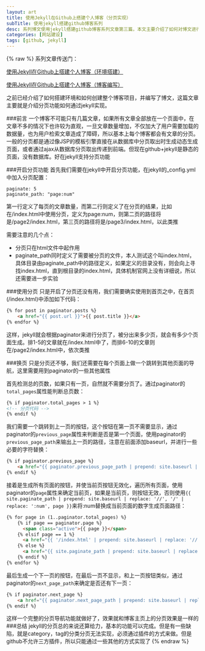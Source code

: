 ```yaml
---
layout: art
title: 使用Jekyll在Github上搭建个人博客（分页实现）
subTitle: 使用jekyll搭建github博客系列
desc: 系列博文使用jekyll搭建github博客系列文章第三篇，本文主要介绍了如何对博文进行分页，并生成分页导航条
categories: [网站建设]
tags: [github, jekyll]
---
```

{% raw %}
系列文章传送门：

[使用Jekyll在Github上搭建个人博客（环境搭建）](http://skyinlayer.com/blog/2014/01/25/jekyll-1/)

[使用Jekyll在Github上搭建个人博客（博客编写）](http://skyinlayer.com/blog/2014/01/27/jekyll-2/)

之前已经介绍了如何搭建环境和如何创建整个博客项目，并编写了博文，这篇文章主要就是介绍分页功能如何通过jekyll实现。

###前言
一个博客不可能只有几篇文章，如果所有文章全部放在一个页面中，在文章不多的情况下也许较为直观，一旦文章数量增加，不仅加大了用户需要加载的数据量，也为用户检索文章造成了障碍，所以基本上每个博客都会有文章的分页。一般的分页都是通过像JSP的模板引擎直接在从数据库中分页取出时生成动态生成页面，或者通过ajax从数据库分页取出传递到前端。但现在github+jekyll是静态的页面，没有数据库。好在jekyll支持分页功能

###开启分页功能
首先我们需要在jekyll中开启分页功能，在jekyll的\_config.yml中加入分页配置：
```
paginate: 5
paginate_path: "page:num"
```
第一行定义了每页的文章数量，而第二行则定义了在分页的结果，比如在/index.html中使用分页，定义为page:num，则第二页的路径将是/page2/index.html，第三页的路径将是/page3/index.html，以此类推

需要注意的几个点：
* 分页只在html文件中起作用
* paginate\_path同时定义了需要被分页的文件，本人测试这个叫index.html，具体目录由paginate\_path中的路径定义，如果定义的目录没有，则会向上寻找index.html，直到根目录的index.html，具体机制官网上没有详细说，所以还需要进一步实验

###使用分页
只是开启了分页还没有用，我们需要确实使用到首页之中，在首页(/index.html)中添加如下代码：
```html
{% for post in paginator.posts %}
    <a href="{{ post.url }}">{{ post.title }}</a>
{% endfor %}
```
这样，jekyll就会根据paginator来进行分页了，被分出来多少页，就会有多少个页面生成。排1-5的文章就在/index.html中了，而排6-10的文章则在/page2/index.html中，依次类推

###换页
只是分页还不够，我们还需要在每个页面上做一个跳转到其他页面的导航，这里需要用到paginator的一些其他属性

首先检测总的页数，如果只有一页，自然就不需要分页了。通过paginator的```total_pages```属性能判断总页数：
```html
{% if paginator.total_pages > 1 %}
<!-- 分页代码 -->
{% endif %}
```

我们需要一个跳转到上一页的按钮，这个按钮在第一页不需要显示，通过paginator的```previous_page```属性来判断是否是第一个页面，使用paginator的```previous_page_path```来输出上一页的路径，注意在前面添加baseurl，并进行一些必要的字符替换：
```html
{% if paginator.previous_page %}
    <a href="{{ paginator.previous_page_path | prepend: site.baseurl | replace: '//', '/' }}"上一页</a>
{% endif %}
```

接着是生成所有页面的按钮，并使当前页按钮无效化，遍历所有页面，使用paginator的```page```属性来确定当前页，如果是当前页，则按钮无效，否则使用```{{ site.paginate_path | prepend: site.baseurl | replace: '//', '/' | replace: ':num', page }}```来将:num替换成当前页面的数字生成页面路径：
```html
{% for page in (1..paginator.total_pages) %}
    {% if page == paginator.page %}
      <span class="active">{{ page }}</span>
    {% elsif page == 1 %}
      <a href="{{ '/index.html' | prepend: site.baseurl | replace: '//', '/' }}">{{ page }}</a>
    {% else %}
      <a href="{{ site.paginate_path | prepend: site.baseurl | replace: '//', '/' | replace: ':num', page }}">{{ page }}</a>
    {% endif %}
{% endfor %}
```

最后生成一个下一页的按钮，在最后一页不显示，和上一页按钮类似，通过paginator的```next_page_path```来确定是否还有下一页：
```html
{% if paginator.next_page %}
    <a href="{{ paginator.next_page_path | prepend: site.baseurl | replace: '//', '/' }}">下一页</a>
{% endif %}
```
这样一个完整的分页导航功能就做好了，效果就和博客主页上的分页效果是一样的
###总结
jekyll的分页总的来说还算给力，基本的功能可以完成。但是有一些缺陷，就是category，tag的分类分页无法实现，必须通过插件的方式来做。但是github不允许三方插件，所以只能通过一些其他的方式实现了
{% endraw %}